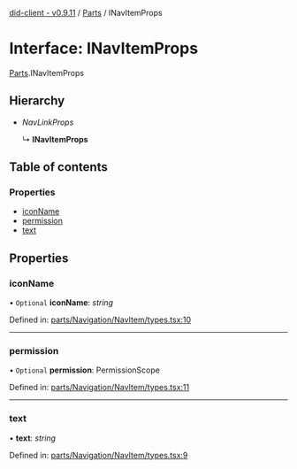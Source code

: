 [did-client - v0.9.11](../README.md) / [Parts](../modules/parts.md) / INavItemProps

# Interface: INavItemProps

[Parts](../modules/parts.md).INavItemProps

## Hierarchy

* *NavLinkProps*

  ↳ **INavItemProps**

## Table of contents

### Properties

- [iconName](parts.inavitemprops.md#iconname)
- [permission](parts.inavitemprops.md#permission)
- [text](parts.inavitemprops.md#text)

## Properties

### iconName

• `Optional` **iconName**: *string*

Defined in: [parts/Navigation/NavItem/types.tsx:10](https://github.com/Puzzlepart/did/blob/dev/client/parts/Navigation/NavItem/types.tsx#L10)

___

### permission

• `Optional` **permission**: PermissionScope

Defined in: [parts/Navigation/NavItem/types.tsx:11](https://github.com/Puzzlepart/did/blob/dev/client/parts/Navigation/NavItem/types.tsx#L11)

___

### text

• **text**: *string*

Defined in: [parts/Navigation/NavItem/types.tsx:9](https://github.com/Puzzlepart/did/blob/dev/client/parts/Navigation/NavItem/types.tsx#L9)
